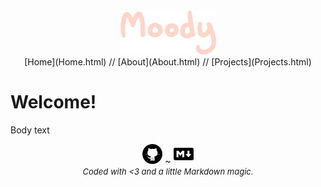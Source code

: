 <center><img src="moody.png" /></center>

<center>[Home](Home.html) // [About](About.html) // [Projects](Projects.html)</center>

<h1>Welcome!</h1>

Body text

<center><img src="github.png" /> ~ <img src="mdown.png" /><br /><em><font size="2">Coded with <3 and a little Markdown magic.</font></em></center>